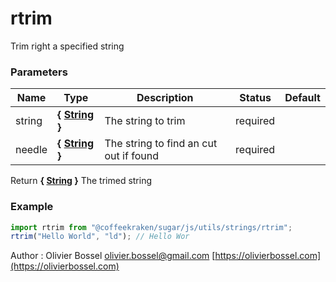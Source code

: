 # rtrim

Trim right a specified string

### Parameters

| Name   | Type                                                                                                   | Description                            | Status   | Default |
| ------ | ------------------------------------------------------------------------------------------------------ | -------------------------------------- | -------- | ------- |
| string | **{ [String](https://developer.mozilla.org/fr/docs/Web/JavaScript/Reference/Objets_globaux/String) }** | The string to trim                     | required |
| needle | **{ [String](https://developer.mozilla.org/fr/docs/Web/JavaScript/Reference/Objets_globaux/String) }** | The string to find an cut out if found | required |

Return **{ [String](https://developer.mozilla.org/fr/docs/Web/JavaScript/Reference/Objets_globaux/String) }** The trimed string

### Example

```js
import rtrim from "@coffeekraken/sugar/js/utils/strings/rtrim";
rtrim("Hello World", "ld"); // Hello Wor
```

Author : Olivier Bossel [olivier.bossel@gmail.com](mailto:olivier.bossel@gmail.com) [https://olivierbossel.com](https://olivierbossel.com)
